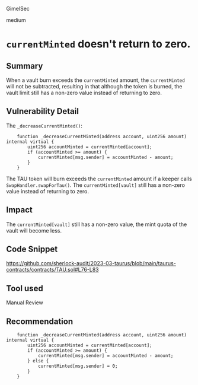 GimelSec

medium

# `currentMinted` doesn't return to zero.

## Summary

When a vault burn exceeds the `currentMinted` amount, the `currentMinted` will not be subtracted, resulting in that although the token is burned, the vault limit still has a non-zero value instead of returning to zero.

## Vulnerability Detail

The `_decreaseCurrentMinted()`:

```solidity
    function _decreaseCurrentMinted(address account, uint256 amount) internal virtual {
        uint256 accountMinted = currentMinted[account];
        if (accountMinted >= amount) {
            currentMinted[msg.sender] = accountMinted - amount;
        }
    }
```

The TAU token will burn exceeds the `currentMinted` amount if a keeper calls `SwapHandler.swapForTau()`.
The `currentMinted[vault]` still has a non-zero value instead of returning to zero.

## Impact

The `currentMinted[vault]` still has a non-zero value, the mint quota of the vault will become less.

## Code Snippet

https://github.com/sherlock-audit/2023-03-taurus/blob/main/taurus-contracts/contracts/TAU.sol#L76-L83

## Tool used

Manual Review

## Recommendation

```solidity
    function _decreaseCurrentMinted(address account, uint256 amount) internal virtual {
        uint256 accountMinted = currentMinted[account];
        if (accountMinted >= amount) {
            currentMinted[msg.sender] = accountMinted - amount;
        } else {
            currentMinted[msg.sender] = 0;
        }
    }
```
